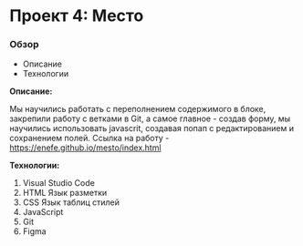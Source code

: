 # Проект 4: Место

### Обзор

* Описание
* Технологии

**Описание:**

Мы научились работать с переполнением содержимого в блоке, закрепили работу с ветками в Git, а самое главное - создав форму, мы научились использовать javascrit, создавая попап с редактированием и сохранением полей.
Ссылка на работу - https://enefe.github.io/mesto/index.html

**Технологии:**

1. Visual Studio Code
2. HTML Язык разметки
3. CSS Язык таблиц стилей
4. JavaScript
5. Git
6. Figma